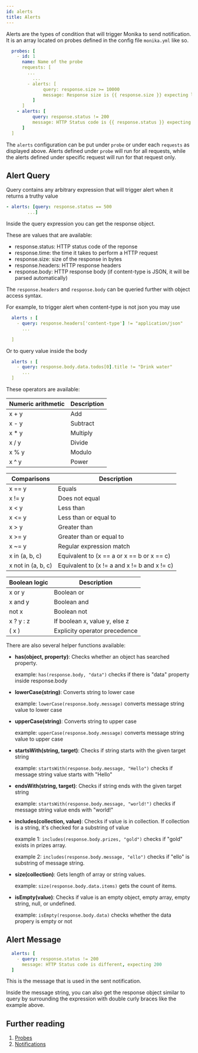 ```yaml
---
id: alerts
title: Alerts
---
```


Alerts are the types of condition that will trigger Monika to send notification. It is an array located on probes defined in the config file `monika.yml` like so.

```yml
  probes: [
    - id: 1
      name: Name of the probe
      requests: [
        ...
          ...
        - alerts: [
              query: response.size >= 10000
              message: Response size is {{ response.size }} expecting less than 10000
          ]
      ]
    - alerts: [
          query: response.status != 200
          message: HTTP Status code is {{ response.status }} expecting 200
      ]
  ]
```

The `alerts` configuration can be put under `probe` or under each `requests` as displayed above. Alerts defined under `probe` will run for all requests, while the alerts defined under specific request will run for that request only.

## Alert Query

Query contains any arbitrary expression that will trigger alert when it returns a truthy value

```yml
- alerts: [query: response.status == 500
        ...]
```

Inside the query expression you can get the response object.

These are values that are available:

- response.status: HTTP status code of the reponse
- response.time: the time it takes to perform a HTTP request
- response.size: size of the response in bytes
- response.headers: HTTP response headers
- response.body: HTTP response body (if content-type is JSON, it will be parsed automatically)

The `response.headers` and `response.body` can be queried further with object access syntax.

For example, to trigger alert when content-type is not json you may use

```yml
  alerts : [
    - query: response.headers['content-type'] != "application/json"
      ...

  ]
```

Or to query value inside the body

```yml
  alerts : [
    - query: response.body.data.todos[0].title != "Drink water"
      ...
  ]
```

These operators are available:

| Numeric arithmetic | Description |
| ------------------ | ----------- |
| x + y              | Add         |
| x - y              | Subtract    |
| x \* y             | Multiply    |
| x / y              | Divide      |
| x % y              | Modulo      |
| x ^ y              | Power       |

| Comparisons        | Description                                  |
| ------------------ | -------------------------------------------- |
| x == y             | Equals                                       |
| x != y             | Does not equal                               |
| x < y              | Less than                                    |
| x <= y             | Less than or equal to                        |
| x > y              | Greater than                                 |
| x >= y             | Greater than or equal to                     |
| x ~= y             | Regular expression match                     |
| x in (a, b, c)     | Equivalent to (x == a or x == b or x == c)   |
| x not in (a, b, c) | Equivalent to (x != a and x != b and x != c) |

| Boolean logic | Description                   |
| ------------- | ----------------------------- |
| x or y        | Boolean or                    |
| x and y       | Boolean and                   |
| not x         | Boolean not                   |
| x ? y : z     | If boolean x, value y, else z |
| ( x )         | Explicity operator precedence |

There are also several helper functions available:

- **has(object, property)**: Checks whether an object has searched property.

  example: `has(response.body, "data")` checks if there is "data" property inside response.body

- **lowerCase(string)**: Converts string to lower case

  example: `lowerCase(response.body.message)` converts message string value to lower case

- **upperCase(string)**: Converts string to upper case

  example: `upperCase(response.body.message)` converts message string value to upper case

- **startsWith(string, target)**: Checks if string starts with the given target string

  example: `startsWith(response.body.message, "Hello")` checks if message string value starts with "Hello"

- **endsWith(string, target)**: Checks if string ends with the given target string

  example: `startsWith(response.body.message, "world!")` checks if message string value ends with "world!"

- **includes(collection, value)**: Checks if value is in collection. If collection is a string, it's checked for a substring of value

  example 1: `includes(response.body.prizes, "gold")` checks if "gold" exists in prizes array.

  example 2: `includes(response.body.message, "ello")` checks if "ello" is substring of message string.

- **size(collection)**: Gets length of array or string values.

  example: `size(response.body.data.items)` gets the count of items.

- **isEmpty(value)**: Checks if value is an empty object, empty array, empty string, null, or undefined.

  example: `isEmpty(response.body.data)` checks whether the data propery is empty or not

## Alert Message

```yml
  alerts: [
    - query: response.status != 200
      message: HTTP Status code is different, expecting 200
  ]
```

This is the message that is used in the sent notification.

Inside the message string, you can also get the response object similar to query by surrounding the expression with double curly braces like the example above.

## Further reading

1. [Probes](./probes)
2. [Notifications](./notifications)
